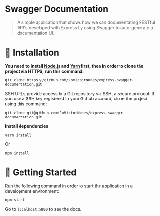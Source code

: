 # Swagger Documentation

> A simple application that shows how we can documentating RESTful API's developed with Express by using Swagger to auto-generate a documentation UI.

# :construction_worker: Installation

**You need to install [Node.js](https://nodejs.org/en/download/) and [Yarn](https://yarnpkg.com/) first, then in order to clone the project via HTTPS, run this command:**

```
git clone https://github.com/JoVictorNunes/express-swagger-documentation.git
```

SSH URLs provide access to a Git repository via SSH, a secure protocol. If you use a SSH key registered in your Github account, clone the project using this command:

```
git clone git@github.com:JoVictorNunes/express-swagger-documentation.git
```

**Install dependencies**

```
yarn install
```

Or

```
npm install
```

# :runner: Getting Started

Run the following command in order to start the application in a development environment:

```npm start```

Go to ```localhost:5000``` to see the docs.